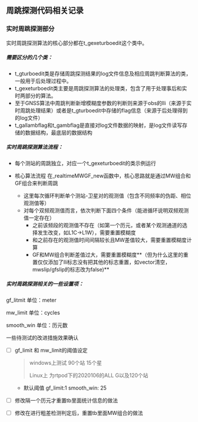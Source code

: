 ## 周跳探测代码相关记录

### 实时周跳探测部分

实时周跳探测算法的核心部分都在t_gexeturboedit这个类中。

##### 需要区分的几个类：

* t_gturboedit类是存储周跳探测结果的log文件信息及相应周跳判断算法的类，一般用于后处理过程中。
* t_gexeturboedit类主要是周跳探测算法的处理类，包含了用于处理事后和实时两部分的算法。
* 至于GNSS算法中周跳判断新增模糊度参数的判断则来源于obs的lli（来源于实时周跳处理结果）或者是t_gturboedit中存储的flag信息（来源于后处理得到的log文件）
* t_gallambflag和t_gambflag是直接对log文件数据的映射，是log文件读写存储的数据结构，最底层的数据结构

##### 实时周跳探测算法流程：

* 每个测站的周跳独立，对应一个t_gexeturboedit的类示例运行

* 核心算法流程 在_realtimeMWGF_new函数中，核心思路就是通过MW组合和GF组合来判断周跳
  * 这里每次循环判断单个测站-卫星对的观测值（包含不同频率的伪距、相位观测值等）
  * 对每个双频观测值而言，依次判断下面四个条件（能进循环说明双频观测值一定存在）
    * 之前该频段的观测值不存在（如第一个历元，或者某个观测通道的选择发生改变，如L1C->L1W），需要重置模糊度
    * 和之前存在的观测值时间间隔较长且MW差值较大，需要重置模糊度计算
    * GF和MW组合判断差值过大，需要重置模糊度**（但为什么这里的重置仅仅添加了lli标志没有把其他的标志重置，如vector清空，mwslip/gfslip的标志改为false)**

##### 实时周跳探测相关的一些设置项：

gf_litmit 单位：meter

mw_limit 单位：cycles

smooth_win 单位：历元数

一些待测试的改进措施效果确认

* [ ] gf_limit 和 mw_limit的阈值设定

  >  windows上测试 90个站 15个星
  >
  > Linux上 为rtpod下的2020106的ALL G以及120个站 

  * 默认阈值 gf_limit:1 smooth_win: 25

* [ ] 修改隔一个历元才重置tb里面统计信息的做法

* [ ] 修改在进行粗差检测判定后，重置tb里面MW组合的做法





